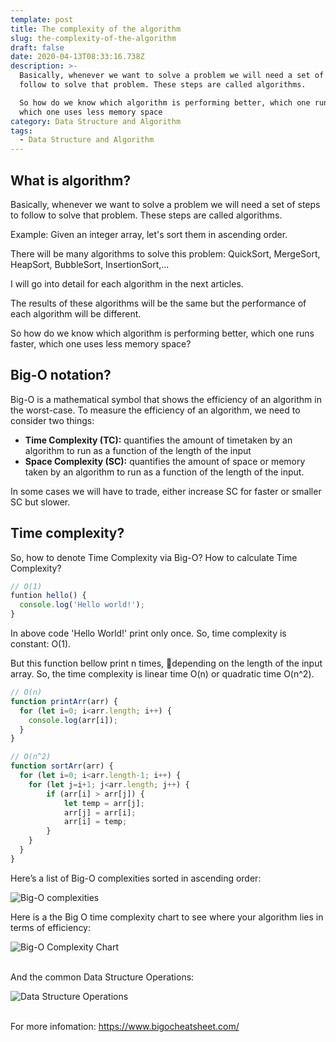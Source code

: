 ```yaml
---
template: post
title: The complexity of the algorithm
slug: the-complexity-of-the-algorithm
draft: false
date: 2020-04-13T08:33:16.738Z
description: >-
  Basically, whenever we want to solve a problem we will need a set of steps to
  follow to solve that problem. These steps are called algorithms.

  So how do we know which algorithm is performing better, which one runs faster,
  which one uses less memory space
category: Data Structure and Algorithm
tags:
  - Data Structure and Algorithm
---
```

## **What is algorithm?**

Basically, whenever we want to solve a problem we will need a set of steps to follow to solve that problem. These steps are called algorithms.

Example: Given an integer array, let's sort them in ascending order. 

There will be many algorithms to solve this problem: QuickSort, MergeSort, HeapSort, BubbleSort, InsertionSort,...

I will go into detail for each algorithm in the next articles.

The results of these algorithms will be the same but the performance of each algorithm will be different. 

So how do we know which algorithm is performing better, which one runs faster, which one uses less memory space?

## **Big-O notation?**

Big-O is a mathematical symbol that shows the efficiency of an algorithm in the worst-case. To measure the efficiency of an algorithm, we need to consider two things:

* **Time Complexity (TC):** quantifies the amount of timetaken by an algorithm to run as a function of the length of the input
* **Space Complexity (SC):** quantifies the amount of space or memory taken by an algorithm to run as a function of the length of the input.

In some cases we will have to trade, either increase SC for faster or smaller SC but slower.

## **Time complexity?**

So, how to denote Time Complexity via Big-O? How to calculate Time Complexity?

```javascript
// O(1)
funtion hello() {
  console.log('Hello world!');
}
```

In above code 'Hello World!' print only once. So, time complexity is constant: O(1).

But this function bellow print n times, depending on the length of the input array. So, the time complexity is linear time O(n) or quadratic time O(n^2).

```javascript
// O(n)
function printArr(arr) {
  for (let i=0; i<arr.length; i++) {
    console.log(arr[i]);
  }
}
```

```javascript
// O(n^2)
function sortArr(arr) {
  for (let i=0; i<arr.length-1; i++) {
    for (let j=i+1; j<arr.length; j++) {
        if (arr[i] > arr[j]) {
            let temp = arr[j];
            arr[j] = arr[i];
            arr[i] = temp;
        }
    }
  }
}

```



Here’s a list of Big-O complexities sorted in ascending order:

![Big-O complexities](/media/screen-shot-2020-04-18-at-15.19.51.png "Big-O complexities")



Here is a the Big O time complexity chart to see where your algorithm lies in terms of efficiency:

![Big-O Complexity Chart](/media/screen-shot-2020-04-18-at-15.21.29.png "Big-O Complexity Chart")

\
And the common Data Structure Operations:

![Data Structure Operations](/media/screen-shot-2020-04-18-at-15.22.52.png "Data Structure Operations")

\
For more infomation: <https://www.bigocheatsheet.com/>